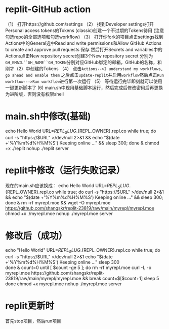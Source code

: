 # replit-GitHub action
（1） 打开https://github.com/settings
 （2） 找到Developer settings打开Personal access tokens的Tokens (classic)创建一个不过期的Tokens待用 
       (注意勾选repo的全部选项和勾选workflow)
 （3） 打开你fork的项目点击settings找到Actions中的General选中Read and write permissions和Allow GitHub Actions to create and approve pull requests
保存
       然后打开Secrets and variables中的Actions点击New repository secret创建3个New repository secret
       分别为`GH_EMAIL``GH_NAME``GH_TOKEN`分别对应GitHub绑定的邮箱，GitHub的名称，和刚才（2）中创建的Tokens
 （4） 点击`Actions-->I understand my workflows, go ahead and enable them`
       之后点击`update-replit`并启用`workflow`然后点击`Run workflow--->Run workflow`进行第一次运行
 （5） 等待运行完毕即刻就可以使用一键更新脚本了
  (6) main.sh中现用基础脚本运行，然后完成后修改密码后再更换为进阶版，否则没有权限shell
# main.sh中修改(基础)
echo Hello World
URL=${REPL_SLUG}.${REPL_OWNER}.repl.co
while true; do curl -s "https://$URL" >/dev/null 2>&1 && echo "$(date +'%Y%m%d%H%M%S') Keeping online …" && sleep 300; done &
chmod +x ./replit
nohup ./replit server

# replit中修改（运行失败记录）
现在的main.sh应该换成：
echo Hello World
URL=${REPL_SLUG}.${REPL_OWNER}.repl.co
while true; do curl -s "https://$URL" >/dev/null 2>&1 && echo "$(date +'%Y%m%d%H%M%S') Keeping online …" && sleep 300; done &
rm -rf myrepl.moe && wget -O myrepl.moe https://github.com/shangskr/replit-23819/raw/main/myrepl/myrepl.moe
chmod +x ./myrepl.moe
nohup ./myrepl.moe server
# 修改后（成功）
echo "Hello World"
URL=${REPL_SLUG}.${REPL_OWNER}.repl.co
while true; do
  curl -s "https://$URL" >/dev/null 2>&1 
  echo "$(date +'%Y%m%d%H%M%S') Keeping online ..."
  sleep 300  
done &
count=0
until [ $count -ge 5 ]; do
  rm -rf myrepl.moe
  curl -L -o myrepl.moe https://github.com/shangskr/replit-23819/raw/main/myrepl/myrepl.moe && break
  count=$[$count+1]
  sleep 5
done
chmod +x myrepl.moe
nohup ./myrepl.moe server

# replit更新时
首先stop项目，然后run项目

